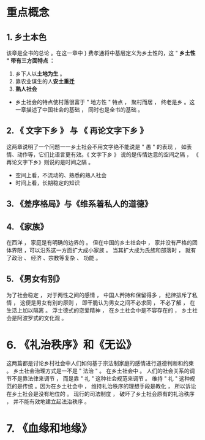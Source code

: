 # 重点概念
## 1. 乡土本色
该章是全书的总论 。在这一章中 } 费孝通将中基层定义为乡土性的，这 " **乡土性 " 带有三方面特点 ：** 
1. 乡下人以**土地为生** 。
2. 靠农业谋生的人**安土重迁**
3. **熟人社会**

- 乡土社会的特点使村落很富于 " 地方性 " 特点 ， 聚村而居 ， 终老是乡 。这一章描述了中国社会的基础 ， 同时也是全书的基础 。

## 2. 《 文字下乡 》 与 《 再论文字下乡 》
这两章说明了一个问题一一乡土社会不用文字绝不能说是 " 愚 " 的表现 ， 如表情、动作等，它们比语言更有效。《 文字下乡 》 说的是传情达意的空间之隔 ， 《 再论文字下乡》则说的是时间之隔 。
- 空间上看，不流动的、熟悉的熟人社会
- 时间上看，长期稳定的知识

## 3. 《差序格局》与《维系着私人的道德》

## 4. 《家族》
在西洋 ， 家庭是有明确的边界的 。 但在中国的乡土社会中 ， 家并没有严格的团体界限 ，可以沿系这一方面扩大成小家族 。 当其扩大成为氏族和部落时 ， 就有了政治 、 经济 、宗教等复杂 、 功能 。

## 5. 《男女有别》
为了社会稳定 ， 对于两性之间的感情 ， 中国人矜持和保留得多 ， 纪律排斥了私情 ， 这便是男女有别的原则 ， 即干脆认为男女之间不必求同 ， 不必了解 ， 在生活上加以隔离 。 浮士德式的恋爱精神 ， 在乡土社会中是不容存在的 ， 乡土社会是阿波罗式的文化观 。

# 6. 《礼治秩序》和《无讼》
这两篇都是讨论乡村社会中人们如何基于宗法制家庭的感情进行道德判断和约束 。
乡土社会治理方式是一不是 " 法治 " 。 在乡土社会中 。 人们的社会关系的调节不是靠法律来调节 ， 而是靠 " 礼 " 这种社会规范来调节 。 维持 " 礼 " 这种规范的是传统 。因为在乡土社会中 ， 维持礼治秩序的理想手段是教化 ， 所以诉讼在乡土社会是没有地位的 。 现行的司法制度 ， 破坏了乡土社会原有的礼治秩序 ， 并不能有效地建立起法治秩序 。

# 7. 《血缘和地缘》